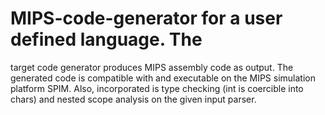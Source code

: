 # MIPS-code-generator for a user defined language. The
target code generator produces MIPS assembly code as output. The generated code is
compatible with and executable on the MIPS simulation platform SPIM. Also, incorporated is type
checking (int is coercible into chars) and nested scope analysis on the given input parser.
